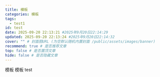 ```yaml
---
title: 模板
categories: 模板
tags:
  - test1
id: test
date: 2025-09-20 22:13:21 #2025年9月20日22:14:29
updated: 2025-09-20 22:13:24 #2025年9月20日22:14:32
cover: "" # 封面图URL (为空默认随机内置封面 /public/assets/images/banner)
recommend: true # 是否推荐文章
top: false # 是否置顶文章
hide: false # 是否隐藏文章
---
```

模板
模板
test
